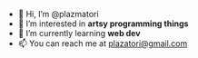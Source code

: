 - 👋 Hi, I’m @plazmatori
- 👀 I’m interested in **artsy programming things**
- 🌱 I’m currently learning **web dev**
- 📫 You can reach me at plazatori@gmail.com

<!---
plazmatori/plazmatori is a ✨ special ✨ repository because its `README.md` (this file) appears on your GitHub profile.
You can click the Preview link to take a look at your changes.
--->
